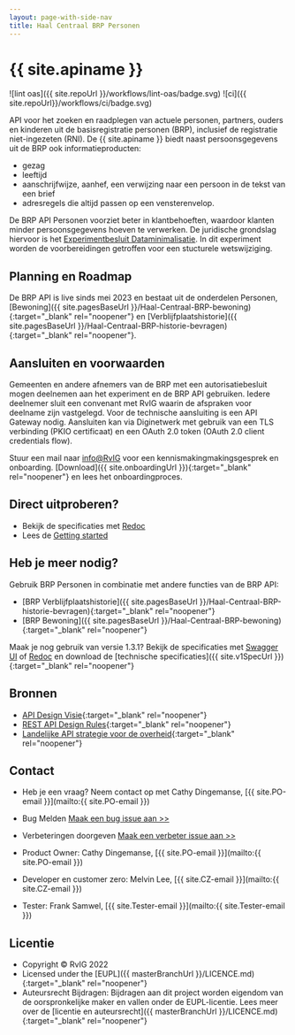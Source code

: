 ```yaml
---
layout: page-with-side-nav
title: Haal Centraal BRP Personen
---
```

# {{ site.apiname }}

![lint oas]({{ site.repoUrl }}/workflows/lint-oas/badge.svg)
![ci]({{ site.repoUrl}}/workflows/ci/badge.svg)

API voor het zoeken en raadplegen van actuele personen, partners, ouders en kinderen uit de basisregistratie personen (BRP), inclusief de registratie niet-ingezeten (RNI).
De {{ site.apiname }} biedt naast persoonsgegevens uit de BRP ook informatieproducten:
- gezag
- leeftijd
- aanschrijfwijze, aanhef, een verwijzing naar een persoon in de tekst van een brief
- adresregels die altijd passen op een vensterenvelop.

De BRP API Personen voorziet beter in klantbehoeften, waardoor klanten minder persoonsgegevens hoeven te verwerken. De juridische grondslag hiervoor is het [Experimentbesluit Dataminimalisatie](https://zoek.officielebekendmakingen.nl/stb-2024-96.html). In dit experiment worden de voorbereidingen getroffen voor een stucturele wetswijziging.

## Planning en Roadmap
De BRP API is live sinds mei 2023 en bestaat uit de onderdelen Personen, [Bewoning]({{ site.pagesBaseUrl }}/Haal-Centraal-BRP-bewoning){:target="_blank" rel="noopener"} en [Verblijfplaatshistorie]({{ site.pagesBaseUrl }}/Haal-Centraal-BRP-historie-bevragen){:target="_blank" rel="noopener"}. 

## Aansluiten en voorwaarden
Gemeenten en andere afnemers van de BRP met een autorisatiebesluit mogen deelnemen aan het experiment en de BRP API gebruiken. Iedere deelnemer sluit een convenant met RvIG waarin de afspraken voor deelname zijn vastgelegd. Voor de technische aansluiting is een API Gateway nodig. Aansluiten kan via Diginetwerk met gebruik van een TLS verbinding (PKIO certificaat) en een OAuth 2.0 token (OAuth 2.0 client credentials flow).

Stuur een mail naar [info@RvIG](mailto:info@rvig) voor een kennismakingmakingsgesprek en onboarding. [Download]({{ site.onboardingUrl }}){:target="_blank" rel="noopener"} en lees het onboardingproces.

## Direct uitproberen?
* Bekijk de specificaties met [Redoc](./v2/redoc)
* Lees de [Getting started](./v2/getting-started)

## Heb je meer nodig?
Gebruik BRP Personen in combinatie met andere functies van de BRP API:

* [BRP Verblijfplaatshistorie]({{ site.pagesBaseUrl }}/Haal-Centraal-BRP-historie-bevragen){:target="_blank" rel="noopener"}
* [BRP Bewoning]({{ site.pagesBaseUrl }}/Haal-Centraal-BRP-bewoning){:target="_blank" rel="noopener"}

Maak je nog gebruik van versie 1.3.1? Bekijk de specificaties met [Swagger UI](./v1/swagger-ui) of [Redoc](./v1/redoc) en download de [technische specificaties]({{ site.v1SpecUrl }}){:target="_blank" rel="noopener"}

## Bronnen

* [API Design Visie](https://github.com/Geonovum/KP-APIs/blob/master/overleggen/Werkgroep%20API%20design%20visie/API%20Design%20Visie.md){:target="_blank" rel="noopener"}
* [REST API Design Rules](https://docs.geostandaarden.nl/api/API-Designrules/){:target="_blank" rel="noopener"}
* [Landelijke API strategie voor de overheid](https://geonovum.github.io/KP-APIs/){:target="_blank" rel="noopener"}

## Contact

* Heb je een vraag? Neem contact op met Cathy Dingemanse, [{{ site.PO-email }}](mailto:{{ site.PO-email }}) 
* Bug Melden
  [Maak een bug issue aan >>](https://github.com/BRP-API/Haal-Centraal-BRP-bevragen/issues/new?assignees=&labels=bug&template=bug_report.md&title=)
* Verbeteringen doorgeven
  [Maak een verbeter issue aan >>](https://github.com/BRP-API/Haal-Centraal-BRP-bevragen/issues/new?assignees=&labels=enhancement&template=enhancement.md&title=)

* Product Owner: Cathy Dingemanse, [{{ site.PO-email }}](mailto:{{ site.PO-email }})
* Developer en customer zero: Melvin Lee, [{{ site.CZ-email }}](mailto:{{ site.CZ-email }})
* Tester: Frank Samwel, [{{ site.Tester-email }}](mailto:{{ site.Tester-email }})

## Licentie

* Copyright &copy; RvIG 2022
* Licensed under the [EUPL]({{ masterBranchUrl }}/LICENCE.md){:target="_blank" rel="noopener"}
* Auteursrecht Bijdragen: Bijdragen aan dit project worden eigendom van de oorspronkelijke maker en vallen onder de EUPL-licentie.
  Lees meer over de [licentie en auteursrecht]({{ masterBranchUrl }}/LICENCE.md){:target="_blank" rel="noopener"}
